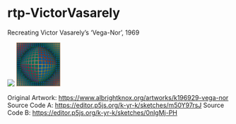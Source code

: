 # rtp-VictorVasarely
Recreating Victor Vasarely’s ‘Vega-Nor’, 1969

<img src="Recr_VictorVasarelyA.gif" width="100"> <img src="Recr_VictorVasarelyB.png" width="100">

Original Artwork: https://www.albrightknox.org/artworks/k196929-vega-nor
Source Code A: https://editor.p5js.org/k-yr-k/sketches/m50Y97rsJ
Source Code B: https://editor.p5js.org/k-yr-k/sketches/0nlgMj-PH
